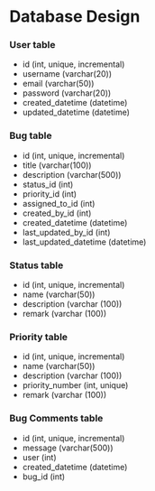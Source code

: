 # Database Design

### User table
- id (int, unique, incremental)
- username (varchar(20))
- email (varchar(50))
- password (varchar(20))
- created_datetime (datetime)
- updated_datetime (datetime)

### Bug table
- id (int, unique, incremental)
- title (varchar(100))
- description (varchar(500))
- status_id (int)
- priority_id (int)
- assigned_to_id (int)
- created_by_id (int)
- created_datetime (datetime)
- last_updated_by_id (int)
- last_updated_datetime (datetime)

### Status table
- id (int, unique, incremental)
- name (varchar(50))
- description (varchar (100))
- remark (varchar (100))

### Priority table
- id (int, unique, incremental)
- name (varchar(50))
- description (varchar (100))
- priority_number (int, unique)
- remark (varchar (100))

### Bug Comments table
- id (int, unique, incremental)
- message (varchar(500))
- user (int)
- created_datetime (datetime)
- bug_id (int)